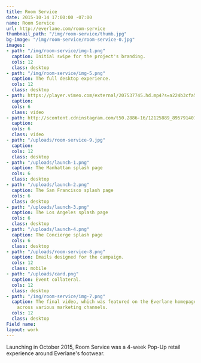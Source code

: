 ```yaml
---
title: Room Service
date: 2015-10-14 17:00:00 -07:00
name: Room Service
url: http://everlane.com/room-service
thumbnail_path: "/img/room-service/thumb.jpg"
bg-image: "/img/room-service/room-service-0.jpg"
images:
- path: "/img/room-service/img-1.png"
  caption: Initial swipe for the project's branding.
  cols: 12
  class: desktop
- path: "/img/room-service/img-5.png"
  caption: The full desktop experience.
  cols: 12
  class: desktop
- path: https://player.vimeo.com/external/207537745.hd.mp4?s=a224b3cfa5ef831ad051eb6dabdfda8764c618e6&profile_id=119
  caption: 
  cols: 6
  class: video
- path: http://scontent.cdninstagram.com/t50.2886-16/12125889_895791407172938_939898811_n.mp4
  caption: 
  cols: 6
  class: video
- path: "/uploads/room-service-9.jpg"
  caption: 
  cols: 12
  class: desktop
- path: "/uploads/launch-1.png"
  caption: The Manhattan splash page
  cols: 6
  class: desktop
- path: "/uploads/launch-2.png"
  caption: The San Francisco splash page
  cols: 6
  class: desktop
- path: "/uploads/launch-3.png"
  caption: The Los Angeles splash page
  cols: 6
  class: desktop
- path: "/uploads/launch-4.png"
  caption: The Concierge splash page
  cols: 6
  class: desktop
- path: "/uploads/room-service-8.png"
  caption: Emails designed for the campaign.
  cols: 12
  class: mobile
- path: "/uploads/card.png"
  caption: Event collateral.
  cols: 12
  class: desktop
- path: "/img/room-service/img-7.png"
  caption: The final video, which was featured on the Everlane homepage and promoted
    across various marketing channels.
  cols: 12
  class: desktop
Field name: 
layout: work
---
```


Launching in October 2015, Room Service was a 4-week Pop-Up retail experience around Everlane's footwear.

